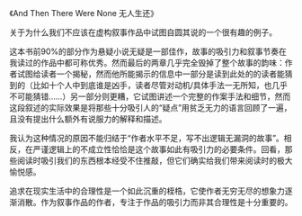 《And Then There Were None 无人生还》

关于为什么我们不应该在虚构叙事作品中试图自圆其说的一个很有趣的例子。

这本书前90%的部分作为悬疑小说无疑是一部佳作，故事的吸引力和叙事节奏在我读过的作品中都可称优秀。然而最后的两章几乎完全毁掉了整个故事的韵味：作者试图给读者一个揭秘，然而他所能揭示的信息中一部分是读到此处的的读者能猜到的（比如十个人中到底谁是凶手，读者尽管对动机/具体手法一无所知，也几乎不可能猜错……）另一部分则更糟，它试图讲述一个完整的作案手法和细节，然而这段叙述的实际效果是将那些十分吸引人的“疑点”用贫乏无力的语言回顾了一遍，且没有提出什么额外有说服力的解释和描述。

我认为这种情况的原因不能归结于“作者水平不足，写不出逻辑无漏洞的故事”。相反，在严谨逻辑上的不成立性恰恰是这个故事如此有吸引力的必要条件。回看，那些阅读时吸引我们的东西根本经受不住推敲，但它们确实给我们带来阅读时的极大愉悦感。

追求在现实生活中的合理性是一个如此沉重的桎梏，它使作者无穷无尽的想象力逐渐消散。作为叙事作品的作者，专注于作品的吸引力而非其合理性是十分重要的。 



